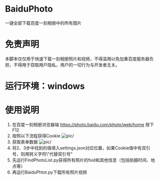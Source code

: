 # BaiduPhoto
一键全部下载百度一刻相册中的所有图片

# 免责声明
本脚本仅仅用于快速下载一刻相册照片和视频，不得滥用以免加重百度服务器负担，不得用于窃取用户隐私，用户的一切行为与开发者无关。

# 运行环境：windows

# 使用说明
1. 在百度一刻相册浏览器端 https://photo.baidu.com/photo/web/home 按下F12
2. 按照以下流程获得Cookie
   ![pic/](Snipaste_2023-11-16_17-15-21.png)
3. 获取表单数据
   ![pic/](Snipaste_2023-11-16_17-27-09.png)
4. 将2、3步中找到的值填入settings.json对应位置，如果Cookie值中有双引号，则用转义字符\\"代替双引号"
5. 先运行FindPhotoList.py获得所有照片的fsid和其他信息（包括拍摄时间、地点等）
6. 再运行BaiduPhtot.py下载所有照片视频
